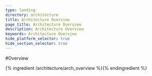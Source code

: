 ```yaml
---
type: landing
directory: architecture
title: Architecture Overview
page_title: Architecture Overview
description: Architecture Overview
keywords: Architecture Overview
hide_platform_selector: true
hide_section_selector: true
---
```


#Overview

{% ingredient /architecture/arch_overview %}{% endingredient %}


